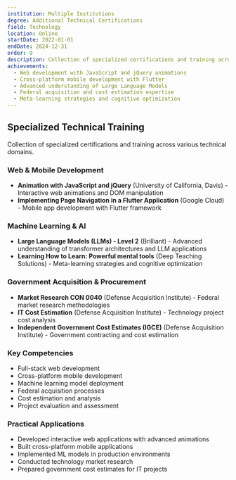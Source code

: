 ```yaml
---
institution: Multiple Institutions
degree: Additional Technical Certifications
field: Technology
location: Online
startDate: 2022-01-01
endDate: 2024-12-31
order: 9
description: Collection of specialized certifications and training across various technical domains.
achievements:
  - Web development with JavaScript and jQuery animations
  - Cross-platform mobile development with Flutter
  - Advanced understanding of Large Language Models
  - Federal acquisition and cost estimation expertise
  - Meta-learning strategies and cognitive optimization
---
```


## Specialized Technical Training

Collection of specialized certifications and training across various technical domains.

### Web & Mobile Development
- **Animation with JavaScript and jQuery** (University of California, Davis) - Interactive web animations and DOM manipulation
- **Implementing Page Navigation in a Flutter Application** (Google Cloud) - Mobile app development with Flutter framework

### Machine Learning & AI
- **Large Language Models (LLMs) - Level 2** (Brilliant) - Advanced understanding of transformer architectures and LLM applications
- **Learning How to Learn: Powerful mental tools** (Deep Teaching Solutions) - Meta-learning strategies and cognitive optimization

### Government Acquisition & Procurement
- **Market Research CON 0040** (Defense Acquisition Institute) - Federal market research methodologies
- **IT Cost Estimation** (Defense Acquisition Institute) - Technology project cost analysis
- **Independent Government Cost Estimates (IGCE)** (Defense Acquisition Institute) - Government contracting and cost estimation

### Key Competencies
- Full-stack web development
- Cross-platform mobile development
- Machine learning model deployment
- Federal acquisition processes
- Cost estimation and analysis
- Project evaluation and assessment

### Practical Applications
- Developed interactive web applications with advanced animations
- Built cross-platform mobile applications
- Implemented ML models in production environments
- Conducted technology market research
- Prepared government cost estimates for IT projects